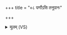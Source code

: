 +++
title = "०८ पर्णोऽसि तनूपानः"

+++
<details><summary>मूलम् (VS)</summary>

प॒र्णोऽसि॑ तनू॒पानः॒ सयो॑निर्वी॒रो वी॒रेण॒ मया॑। सं॑वत्स॒रस्य॒ तेज॑सा॒ तेन॑ बध्नामि त्वा मणे ॥
</details>